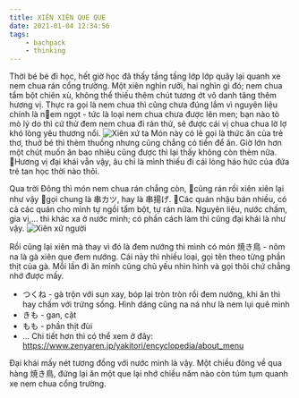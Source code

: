 ```yaml
---
title: XIÊN XIÊN QUE QUE
date: 2021-01-04 12:34:56
tags:
    - bachpack
    - thinking
---
```

Thời bé bé đi học, hết giờ học đã thấy tầng tầng lớp lớp quây lại quanh xe nem chua rán cổng trường. Một xiên nghìn rưỡi, hai nghìn gì đó; nem chua tẩm bột chiên xù, không thể thiếu thêm chút tương ớt vô danh tăng thêm hương vị. Thực ra gọi là nem chua thì cũng chưa đúng lắm vì nguyên liệu chính là nem ngọt - tức là loại nem chua chưa được lên men; bạn nào tò mò lý do thì cứ thử đem nem chua đi rán thử, sẽ được cái vị chua chua lờ lợ khó lòng yêu thương nổi.
![Xiên xứ ta](https://scontent-nrt1-1.xx.fbcdn.net/v/t1.0-9/134933479_194234109055330_8120850006481000987_n.jpg?_nc_cat=102&ccb=3&_nc_sid=8024bb&_nc_ohc=aWEpPOmW5UUAX_J8UdZ&_nc_oc=AQmsKFqHAWmJJ1SneLhFT7pWNeEiuxyfmLs_Kun31zdJK2MGy9b62vaIKdbnkfmnAAkHX2JEQiDgwnQuusBgWiZZ&_nc_ht=scontent-nrt1-1.xx&oh=3e9287dfd4d87a95c228a0a00c4cab1c&oe=604E1A44)
Món này có lẽ gọi là thức ăn của trẻ thơ, thuở bé thì thèm thuồng nhưng cũng chẳng có tiền để ăn. Giờ lớn hơn một chút muốn ăn bao nhiêu cũng được thì lại thấy không còn thèm nữa. Hương vị đại khái vẫn vậy, âu chỉ là mình thiếu đi cái lòng háo hức của đứa trẻ tan học thời nào thôi.
<!-- more -->

Qua trời Đông thì món nem chua rán chẳng còn, cũng rán rồi xiên xiên lại như vậy gọi chung là 串カツ, hay là 串揚げ. Các quán nhậu bán nhiều, có cả các quán cho mình tự ngồi tẩm bột, tự rán nữa. Nguyên liệu, nước chấm, gia vị,... thì khác xa ở nước mình; có phần cách làm thì cũng đại khái là như vậy.
![Xiên xứ người](https://scontent-nrt1-1.xx.fbcdn.net/v/t1.0-9/135580091_194234175721990_7675591840701648878_o.jpg?_nc_cat=102&ccb=3&_nc_sid=8024bb&_nc_ohc=IOXoDmmCLEMAX9MVkxZ&_nc_ht=scontent-nrt1-1.xx&oh=705d8b89d66bdb95b786f4cb4758f9e5&oe=604CAA2F)

Rồi cũng lại xiên mà thay vì đó là đem nướng thì mình có món 焼き鳥 - nôm na là gà xiên que đem nướng. Cái này thì nhiều loại, gọi tên theo từng phần thịt của gà. Mỗi lần đi ăn mình cũng chủ yếu nhìn hình và gọi thôi chứ chẳng nhớ được mấy.

- つくね - gà trộn với sụn xay, bóp lại tròn tròn rồi đem nướng, khi ăn thì hay chấm với trứng sống. Hình dáng cũng na ná như là nem lụi quê mình
- きも - gan, cật
- もも - phần thịt đùi
- ...
Chi tiết hơn thì có thể xem ở đây: https://www.zenyaren.jp/yakitori/encyclopedia/about_menu

Đại khái mấy nét tương đồng với nước mình là vậy. Một chiều đông về qua hàng 焼き鳥, đứng lại ăn một que lại nhớ chiều năm nào còn túm tụm quanh xe nem chua cổng trường.


